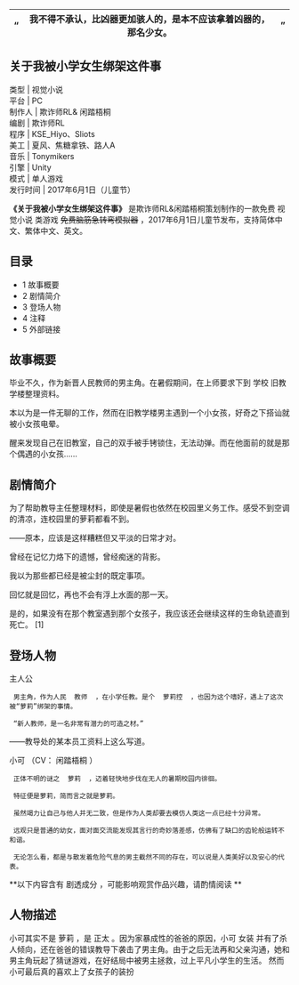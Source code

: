 “  |  我不得不承认，比凶器更加骇人的，是本不应该拿着凶器的，那名少女。  |  ”   
---|---|---  
关于我被小学女生绑架这件事  
---  
类型  |  视觉小说   
平台  |  PC   
制作人  |  欺诈师RL& 闲踏梧桐   
编剧  |  欺诈师RL   
程序  |  KSE_Hiyo、Sliots   
美工  |  夏风、焦糖拿铁、路人A   
音乐  |  Tonymikers   
引擎  |  Unity   
模式  |  单人游戏   
发行时间  |  2017年6月1日（儿童节）   
  
**《关于我被小学女生绑架这件事》** 是欺诈师RL&闲踏梧桐策划制作的一款免费  视觉小说  类游戏 ~~免费脑筋急转弯模拟器~~
，2017年6月1日儿童节发布，支持简体中文、繁体中文、英文。

##  目录

  * 1  故事概要 
  * 2  剧情简介 
  * 3  登场人物 
  * 4  注释 
  * 5  外部链接 

##  故事概要

毕业不久，作为新晋人民教师的男主角。在暑假期间，在上师要求下到  学校  旧教学楼整理资料。

本以为是一件无聊的工作，然而在旧教学楼男主遇到一个小女孩，好奇之下搭讪就被小女孩电晕。

醒来发现自己在旧教室，自己的双手被手铐锁住，无法动弹。而在他面前的就是那个偶遇的小女孩……

##  剧情简介

为了帮助教导主任整理材料，即使是暑假也依然在校园里义务工作。感受不到空调的清凉，连校园里的萝莉都看不到。

——原本，应该是这样糟糕但又平淡的日常才对。

曾经在记忆力烙下的遗憾，曾经痴迷的背影。

我以为那些都已经是被尘封的既定事项。

回忆就是回忆，再也不会有浮上水面的那一天。

是的，如果没有在那个教室遇到那个女孩子，我应该还会继续这样的生命轨迹直到死亡。  [1]

##  登场人物

主人公

     男主角，作为人民  教师  ，在小学任教。是个  萝莉控  ，也因为这个嗜好，遇上了这次被“萝莉”绑架的事情。 

     “新人教师，是一名非常有潜力的可造之材。” 

——教导处的某本员工资料上这么写道。

小可  （CV：  闲踏梧桐  ）

     正体不明的谜之  萝莉  ，迈着轻快地步伐在无人的暑期校园内徘徊。 

     特征便是萝莉，简而言之就是萝莉。 

     虽然竭力让自己与他人并无二致，但是作为人类却要去模仿人类这一点已经十分异常。 

     远观只是普通的幼女，面对面交流能发现其言行的奇妙落差感，仿佛有了缺口的齿轮般运转不和谐。 

     无论怎么看，都是与散发着危险气息的男主截然不同的存在，可以说是人类美好以及安心的代表。 

**以下内容含有 剧透成分  ，可能影响观赏作品兴趣，请酌情阅读 **

人物描述  
---  
小可其实不是  萝莉  ，是  正太  。因为家暴成性的爸爸的原因，小可  女装
并有了杀人倾向，还在爸爸的错误教导下袭击了男主角。由于之后无法再和父亲沟通，她和男主角玩起了猜谜游戏，在好结局中被男主拯救，过上平凡小学生的生活。
然而小可最后真的喜欢上了女孩子的装扮  
  